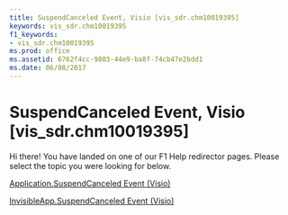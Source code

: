 ```yaml
---
title: SuspendCanceled Event, Visio [vis_sdr.chm10019395]
keywords: vis_sdr.chm10019395
f1_keywords:
- vis_sdr.chm10019395
ms.prod: office
ms.assetid: 6762f4cc-9803-44e9-ba8f-74cb47e2bdd1
ms.date: 06/08/2017
---
```



# SuspendCanceled Event, Visio [vis_sdr.chm10019395]

Hi there! You have landed on one of our F1 Help redirector pages. Please select the topic you were looking for below.

[Application.SuspendCanceled Event (Visio)](http://msdn.microsoft.com/library/63b2a2c6-5ac7-2e04-e7ac-3295df179498%28Office.15%29.aspx)

[InvisibleApp.SuspendCanceled Event (Visio)](http://msdn.microsoft.com/library/5c266211-8686-85e8-f059-38e3cdab4211%28Office.15%29.aspx)


